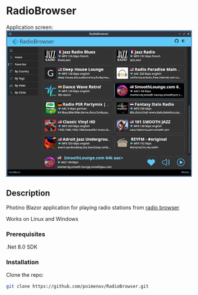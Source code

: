 # RadioBrowser

Application screen:
![Screenshot of the script UI](/img/radioBrowser.Photino.jpg)

## Description

Photino Blazor application for playing radio stations from [radio browser](https://www.radio-browser.info/)

Works on Linux and Windows

### Prerequisites

.Net 8.0 SDK 

### Installation

Clone the repo:

```bash
git clone https://github.com/poimenov/RadioBrowser.git
```
